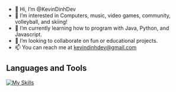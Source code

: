 - 👋 Hi, I’m @KevinDinhDev
- 👀 I’m interested in Computers, music, video games, community, volleyball, and skiing!
- 🌱 I’m currently learning how to program with Java, Python, and Javascript.
- 💞️ I’m looking to collaborate on fun or educational projects.
- 📫 You can reach me at kevindinhdev@gmail.com


## **Languages and Tools**
[![My Skills](https://skillicons.dev/icons?i=js,java,python,html,nodejs,docker,eclipse,vscode,mysql,powershell)](https://skillicons.dev)

<!---
KevinDinhDev/KevinDinhDev is a ✨ special ✨ repository because its `README.md` (this file) appears on your GitHub profile.
You can click the Preview link to take a look at your changes.
--->

